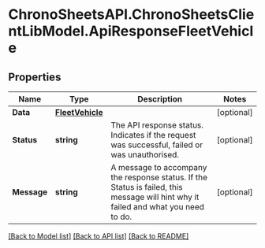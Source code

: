 
# ChronoSheetsAPI.ChronoSheetsClientLibModel.ApiResponseFleetVehicle

## Properties

Name | Type | Description | Notes
------------ | ------------- | ------------- | -------------
**Data** | [**FleetVehicle**](FleetVehicle.md) |  | [optional] 
**Status** | **string** | The API response status. Indicates if the request was successful, failed or was unauthorised. | [optional] 
**Message** | **string** | A message to accompany the response status.  If the Status is failed, this message will hint why it failed and what you need to do. | [optional] 

[[Back to Model list]](../README.md#documentation-for-models)
[[Back to API list]](../README.md#documentation-for-api-endpoints)
[[Back to README]](../README.md)

